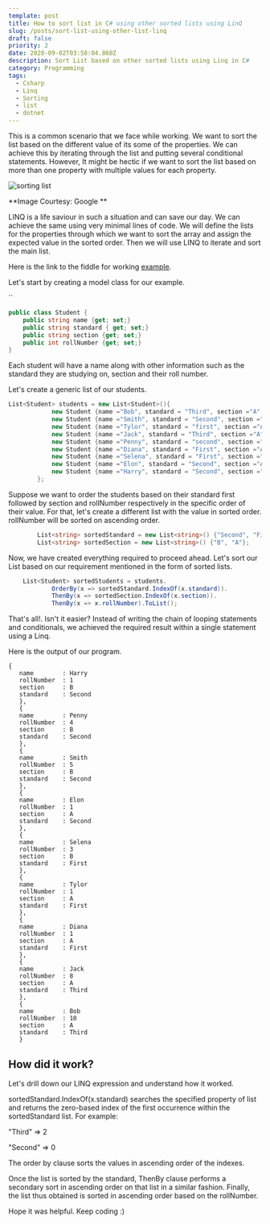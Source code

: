 ```yaml
---
template: post
title: How to sort list in C# using other sorted lists using LinQ
slug: /posts/sort-list-using-other-list-linq
draft: false
priority: 2
date: 2020-09-02T03:58:04.860Z
description: Sort List based on other sorted lists using Linq in C#
category: Programming
tags:
  - Csharp
  - Linq
  - Sorting
  - list
  - dotnet
---
```

This is a common scenario that we face while working. We want to sort the list based on the different value of its some of the properties. We can achieve this by iterating through the list and putting several conditional statements. However, It might be hectic if we want to sort the list based on more than one property with multiple values for each property.

![sorting list](/media/sort.jpg "Sorting")


**Image Courtesy: Google **

LINQ is a life saviour in such a situation and can save our day. We can achieve the same using very minimal lines of code. We will define the lists for the properties through which we want to sort the array and assign the expected value in the sorted order. Then we will use LINQ to iterate and sort the main list.

Here is the link to the fiddle for working [example](https://dotnetfiddle.net/cFQUGA).

Let's start by creating a model class for our example.

``

```csharp
public class Student {
	public string name {get; set;}
	public string standard { get; set;}
	public string section {get; set;}
	public int rollNumber {get; set;}
}
```

Each student will have a name along with other information such as the standard they are studying on, section and their roll number.

Let's create a generic list of our students.

```csharp
List<Student> students = new List<Student>(){
			new Student {name ="Bob", standard = "Third", section ="A", rollNumber=10},
			new Student {name ="Smith", standard = "Second", section ="B", rollNumber=5},
			new Student {name ="Tylor", standard = "first", section ="A", rollNumber=1},
			new Student {name ="Jack", standard = "Third", section ="A", rollNumber=8},
			new Student {name ="Penny", standard = "second", section ="B", rollNumber=4},
			new Student {name ="Diana", standard = "First", section ="A", rollNumber=1},
			new Student {name ="Selena", standard = "First", section ="B", rollNumber=3},
            new Student {name ="Elon", standard = "Second", section ="A", rollNumber=1},
			new Student {name ="Harry", standard = "Second", section ="B", rollNumber=1},
		};
```

Suppose we want to order the students based on their standard first followed by section and rollNumber respectively in the specific order of their value. For that, let's create a different list with the value in sorted order. rollNumber will be sorted on ascending order.

```csharp
		List<string> sortedStandard = new List<string>() {"Second", "First", "Third"};
		List<string> sortedSection = new List<string>() {"B", "A"};
```

Now, we have created everything required to proceed ahead. Let's sort our List based on our requirement mentioned in the form of sorted lists.

```csharp
	List<Student> sortedStudents = students.
			OrderBy(x => sortedStandard.IndexOf(x.standard)).
			ThenBy(x => sortedSection.IndexOf(x.section)).
			ThenBy(x => x.rollNumber).ToList();
```

That's all!. Isn't it easier? Instead of writing the chain of looping statements and conditionals, we achieved the required result within a single statement using a Linq. 

Here is the output of our program.

```
{
   name        : Harry
   rollNumber  : 1
   section     : B
   standard    : Second
   },
   {
   name        : Penny
   rollNumber  : 4
   section     : B
   standard    : Second
   },
   {
   name        : Smith
   rollNumber  : 5
   section     : B
   standard    : Second
   },
   {
   name        : Elon
   rollNumber  : 1
   section     : A
   standard    : Second
   },
   {
   name        : Selena
   rollNumber  : 3
   section     : B
   standard    : First
   },
   {
   name        : Tylor
   rollNumber  : 1
   section     : A
   standard    : First
   },
   {
   name        : Diana
   rollNumber  : 1
   section     : A
   standard    : First
   },
   {
   name        : Jack
   rollNumber  : 8
   section     : A
   standard    : Third
   },
   {
   name        : Bob
   rollNumber  : 10
   section     : A
   standard    : Third
   }   
```

## How did it work?

Let's drill down our LINQ expression and understand how it worked.

sortedStandard.IndexOf(x.standard) searches the specified property of list and returns the zero-based index of the first occurrence within the sortedStandard list. For example:

"Third" => 2

"Second" => 0

The order by clause sorts the values in ascending order of the indexes.

Once the list is sorted by the standard, ThenBy clause performs a secondary sort in ascending order on that list in a similar fashion. Finally, the list thus obtained is sorted in ascending order based on the rollNumber.

Hope it was helpful. Keep coding :)